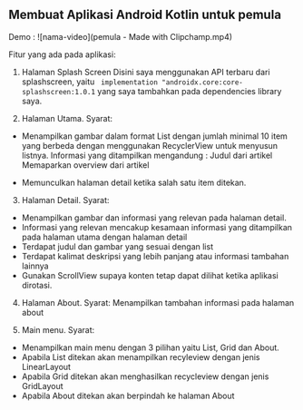 ## Membuat Aplikasi Android Kotlin untuk pemula

Demo :
![nama-video](pemula - Made with Clipchamp.mp4)

Fitur yang ada pada aplikasi:

1. Halaman Splash Screen
  Disini saya menggunakan API terbaru dari splashscreen, yaitu `
    implementation "androidx.core:core-splashscreen:1.0.1` yang saya tambahkan pada dependencies library saya.

2. Halaman Utama.
Syarat:
- Menampilkan gambar dalam format List dengan jumlah minimal 10 item yang berbeda dengan menggunakan RecyclerView untuk menyusun listnya. Informasi yang ditampilkan mengandung :
	Judul dari artikel
	Memaparkan overview dari artikel

- Memunculkan halaman detail ketika salah satu item ditekan. 

3. Halaman Detail.
Syarat:
- Menampilkan gambar dan informasi yang relevan pada halaman detail. 
- Informasi yang relevan mencakup kesamaan informasi yang ditampilkan pada halaman utama dengan halaman detail
- Terdapat judul dan gambar yang sesuai dengan list
- Terdapat kalimat deskripsi yang lebih panjang atau informasi tambahan lainnya
- Gunakan ScrollView supaya konten tetap dapat dilihat ketika aplikasi dirotasi.

4. Halaman About.
Syarat:
Menampilkan tambahan informasi pada halaman about

5. Main menu. Syarat:
- Menampilkan main menu dengan 3 pilihan yaitu List, Grid dan About.
- Apabila List ditekan akan menampilkan recyleview dengan jenis LinearLayout
- Apabila Grid ditekan akan menghasilkan recycleview dengan jenis GridLayout
- Apabila About ditekan akan berpindah ke halaman About
